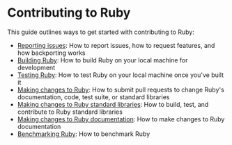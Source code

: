 # Contributing to Ruby

This guide outlines ways to get started with contributing to Ruby:

* [Reporting issues](contributing/reporting_issues.md): How to report issues, how to request features, and how backporting works
* [Building Ruby](contributing/building_ruby.md): How to build Ruby on your local machine for development
* [Testing Ruby](contributing/testing_ruby.md): How to test Ruby on your local machine once you've built it
* [Making changes to Ruby](contributing/making_changes_to_ruby.md): How to submit pull requests
  to change Ruby's documentation, code, test suite, or standard libraries
* [Making changes to Ruby standard libraries](contributing/making_changes_to_stdlibs.md): How to build, test, and contribute to Ruby standard libraries
* [Making changes to Ruby documentation](contributing/documentation_guide.md): How to make changes to Ruby documentation
* [Benchmarking Ruby](https://github.com/ruby/ruby/tree/master/benchmark#make-benchmark): How to benchmark Ruby
